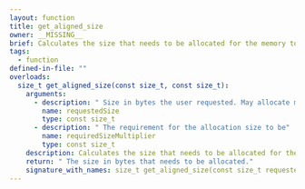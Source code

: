 ```yaml
---
layout: function
title: get_aligned_size
owner: __MISSING__
brief: Calculates the size that needs to be allocated for the memory to be properly aligned.
tags:
  - function
defined-in-file: ""
overloads:
  size_t get_aligned_size(const size_t, const size_t):
    arguments:
      - description: " Size in bytes the user requested. May allocate more"
        name: requestedSize
        type: const size_t
      - description: " The requirement for the allocation size to be"
        name: requiredSizeMultiplier
        type: const size_t
    description: Calculates the size that needs to be allocated for the memory to be properly aligned.
    return: " The size in bytes that needs to be allocated."
    signature_with_names: size_t get_aligned_size(const size_t requestedSize, const size_t requiredSizeMultiplier)
---
```

